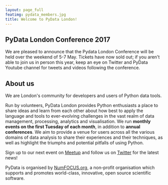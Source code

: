 ```yaml
---
layout: page_full
featimg: pydata_members.jpg
title: Welcome to PyData London!
---
```


## PyData London Conference 2017

We are pleased to announce that the Pydata London Conference will be held over the weekend of 5-7 May. Tickets have now sold out; if you aren't able to join us in person this year, keep an eye on Twitter and PyData Youtube channel for tweets and videos following the conference. 

## About us

We are London's community for developers and users of Python data tools.

Run by volunteers, PyData London provides Python enthusiasts a place to share ideas and learn from each other about how best to apply the language and tools to ever-evolving challenges in the vast realm of data management, processing, analytics and visualisation. We run **monthly events on the first Tuesday of each month**, in addition to **annual conferences**. We aim to provide a venue for users across all the various domains of data analysis to share their experiences and their techniques, as well as highlight the triumphs and potential pitfalls of using Python. 

Sign up to our next event on [Meetup](http://www.meetup.com/PyData-London-Meetup/) and follow us on [Twitter](https://twitter.com/pydatalondon/) for the latest news!

PyData is organised by [NumFOCUS.org](http://www.numfocus.org/), a non-profit organisation which supports and promotes world-class, innovative, open source scientific software. 

